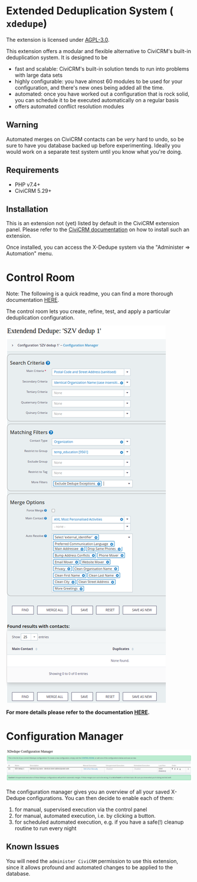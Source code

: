 # Extended Deduplication System ( ``xdedupe``)

The extension is licensed under [AGPL-3.0](LICENSE.txt).

This extension offers a modular and flexible alternative to CiviCRM's
built-in deduplication system. It is designed to be
* fast and scalable: CiviCRM's built-in solution tends to run into problems with large data sets
* highly configurable: you have almost 60 modules to be used for your configuration, and there's new ones being added all the time.
* automated: once you have worked out a configuration that is rock solid, you can schedule it to be executed automatically on a regular basis
* offers automated conflict resolution modules

## Warning

Automated merges on CiviCRM contacts can be *very* hard to undo, so
be sure to have you database backed up before experimenting. Ideally
you would work on a separate test system until you know what you're doing.


## Requirements

* PHP v7.4+
* CiviCRM 5.29+

## Installation

This is an extension not (yet) listed by default in the CiviCRM extension panel. Please refer to the
[CiviCRM documentation](https://docs.civicrm.org/sysadmin/en/latest/customize/extensions/#installing-a-new-extension)
on how to install such an extension.

Once installed, you can access the X-Dedupe system via the "Administer => Automation" menu.

# Control Room

Note: The following is a quick readme, you can find a more thorough documentation [HERE](docs/index.md).

The control room lets you create, refine, test, and apply a particular 
deduplication configuration.

![Control Room](docs/img/control_room.png)

**For more details please refer to the documentation [HERE](docs/index.md).**

# Configuration Manager

![Configuration Manager](docs/img/configuration_manager.png)

The configuration manager gives you an overview of all your saved X-Dedupe
configurations. You can then decide to enable each of them:
1. for manual, supervised execution via the control panel
2. for manual, automated execution, i.e. by clicking a button.
3. for scheduled automated execution, e.g. if you have a safe(!) cleanup routine to run every night 


## Known Issues

You will need the ``administer CiviCRM`` permission to use this extension, since
it allows profound and automated changes to be applied to the database.

